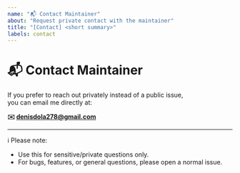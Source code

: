 ```yaml
---
name: "📬 Contact Maintainer"
about: "Request private contact with the maintainer"
title: "[Contact] <short summary>"
labels: contact
---
```


# 📬 Contact Maintainer

If you prefer to reach out privately instead of a public issue,  
you can email me directly at:

**✉️ denisdola278@gmail.com**

---

ℹ️ Please note:  
- Use this for sensitive/private questions only.  
- For bugs, features, or general questions, please open a normal issue.